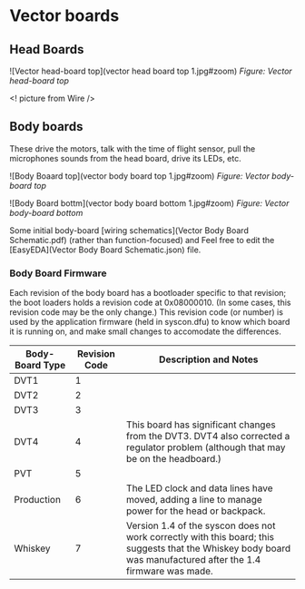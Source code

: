 # Vector boards

## Head Boards

![Vector head-board top](vector head board top 1.jpg#zoom)
_Figure: Vector head-board top_

<! picture from Wire />

## Body boards

These drive the motors, talk with the time of flight sensor, pull the microphones sounds from the head board,
drive its LEDs, etc.

![Body Boaard top](vector body board top 1.jpg#zoom)
_Figure: Vector body-board top_

![Body Board bottm](vector body board bottom 1.jpg#zoom)
_Figure: Vector body-board bottom_

Some initial body-board [wiring schematics](Vector Body Board Schematic.pdf) 
(rather than function-focused) and
Feel free to edit the [EasyEDA](Vector Body Board Schematic.json) file.


### Body Board Firmware

Each revision of the body board has a bootloader specific to that revision;
the boot loaders holds a revision code at 0x08000010.  (In some cases, this
revision code may be the only change.)  This revision code
(or number) is used by the application firmware (held in syscon.dfu) to know
which board it is running on, and make small changes to accomodate the differences.

| Body-Board Type | Revision Code | Description and Notes |
|-----------------|---------------|-----------------------|
| DVT1            | 1             | |
| DVT2            | 2             | |
| DVT3            | 3             | |
| DVT4            | 4             | This board has significant changes from the DVT3.  DVT4 also corrected a regulator problem (although that may be on the headboard.) |
| PVT             | 5             | |
| Production      | 6             | The LED clock and data lines have moved, adding a line to manage power for the head or backpack. |
| Whiskey         | 7             | Version 1.4 of the syscon does not work correctly with this board; this suggests that the Whiskey body board was manufactured after the 1.4 firmware was made.|
